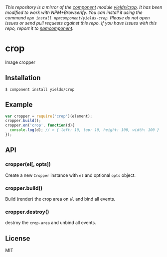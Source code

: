*This repository is a mirror of the [component](http://component.io) module [yields/crop](http://github.com/yields/crop). It has been modified to work with NPM+Browserify. You can install it using the command `npm install npmcomponent/yields-crop`. Please do not open issues or send pull requests against this repo. If you have issues with this repo, report it to [npmcomponent](https://github.com/airportyh/npmcomponent).*

# crop

  Image cropper

## Installation

    $ component install yields/crop

## Example

```js
var cropper = require('crop')(element);
cropper.build();
cropper.on('crop', function(d){
  console.log(d); // > { left: 10, top: 10, height: 100, width: 100 }
});
```

## API

### cropper(el[, opts])

  Create a new `Cropper` instance with `el` and optional `opts` object.

### cropper.build()

  Build (render) the crop area on `el` and bind all events.

### cropper.destroy()

  destroy the `crop-area` and unbind all events.

## License

  MIT
